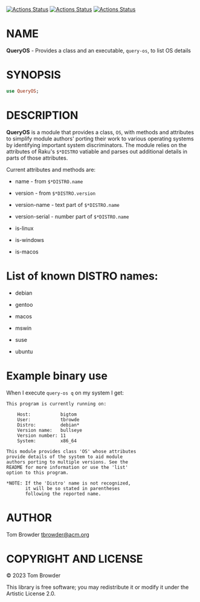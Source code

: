 [![Actions Status](https://github.com/tbrowder/QueryOS/actions/workflows/linux.yml/badge.svg)](https://github.com/tbrowder/QueryOS/actions) [![Actions Status](https://github.com/tbrowder/QueryOS/actions/workflows/macos.yml/badge.svg)](https://github.com/tbrowder/QueryOS/actions) [![Actions Status](https://github.com/tbrowder/QueryOS/actions/workflows/windows.yml/badge.svg)](https://github.com/tbrowder/QueryOS/actions)

NAME
====

**QueryOS** - Provides a class and an executable, `query-os`, to list OS details

SYNOPSIS
========

```raku
use QueryOS;
```

DESCRIPTION
===========

**QueryOS** is a module that provides a class, `OS`, with methods and attributes to simplify module authors' porting their work to various operating systems by identifying important system discriminators. The module relies on the attributes of Raku's `$*DISTRO` vatiable and parses out additional details in parts of those attributes.

Current attributes and methods are:

  * name - from `$*DISTRO.name`

  * version - from `$*DISTRO.version`

  * version-name - text part of `$*DISTRO.name`

  * version-serial - number part of `$*DISTRO.name`

  * is-linux

  * is-windows

  * is-macos

List of known DISTRO names:
===========================

  * debian

  * gentoo

  * macos

  * mswin

  * suse

  * ubuntu

Example binary use
==================

When I execute `query-os q` on my system I get:

    This program is currently running on:

        Host:           bigtom
        User:           tbrowde
        Distro:         debian*
        Version name:   bullseye
        Version number: 11
        System:         x86_64

    This module provides class 'OS' whose attributes
    provide details of the system to aid module
    authors porting to multiple versions. See the
    README for more information or use the 'list'
    option to this program.

    *NOTE: If the 'Distro' name is not recognized,
           it will be so stated in parentheses
           following the reported name.

AUTHOR
======

Tom Browder <tbrowder@acm.org>

COPYRIGHT AND LICENSE
=====================

© 2023 Tom Browder

This library is free software; you may redistribute it or modify it under the Artistic License 2.0.

